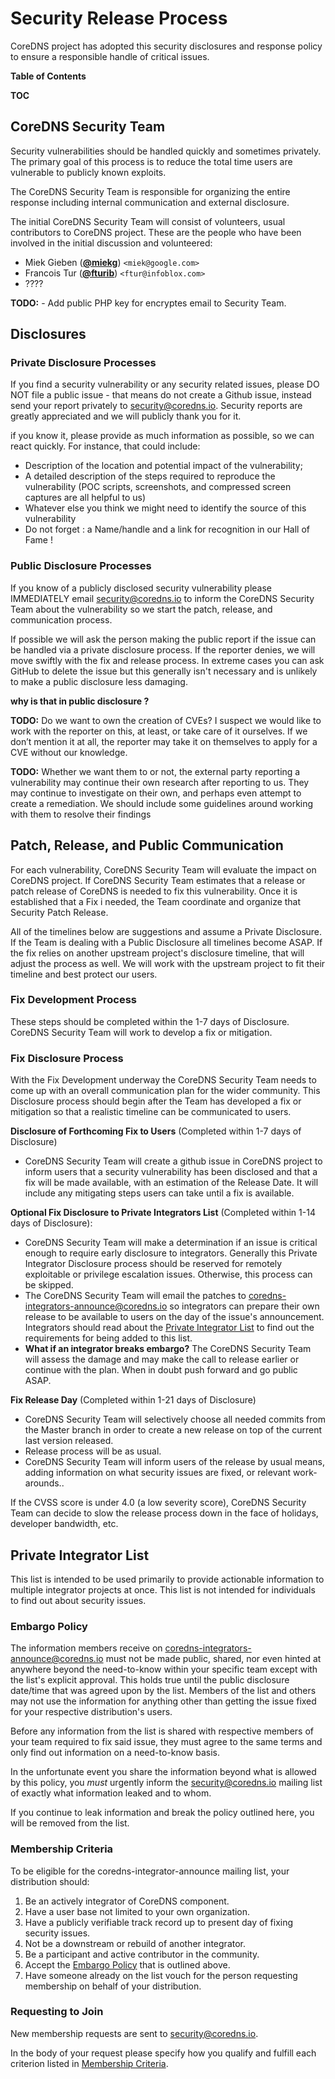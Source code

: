# Security Release Process

CoreDNS project has adopted this security disclosures and response policy to ensure a responsible handle of critical issues.

**Table of Contents**

__TOC__


## CoreDNS Security Team

Security vulnerabilities should be handled quickly and sometimes privately. 
The primary goal of this process is to reduce the total time users are vulnerable to publicly known exploits.

The CoreDNS Security Team is responsible for organizing the entire response including internal communication and external disclosure. 

The initial CoreDNS Security Team will consist of volunteers, usual contributors to CoreDNS project.
These are the people who have been involved in the initial discussion and volunteered:

- Miek Gieben (**[@miekg](https://github.com/miekg)**) `<miek@google.com>`
- Francois Tur (**[@fturib](https://github.com/fturib)**) `<ftur@infoblox.com>`
- ????

**TODO:** - Add public PHP key for encryptes email to Security Team.

## Disclosures

### Private Disclosure Processes

If you find a security vulnerability or any security related issues, 
please DO NOT file a public issue - that means do not create a Github issue, 
instead send your report privately to security@coredns.io. 
Security reports are greatly appreciated and we will publicly thank you for it.

if you know it, please provide as much information as possible, so we can react quickly.
For instance, that could include:
- Description of the location and potential impact of the vulnerability;
- A detailed description of the steps required to reproduce the vulnerability (POC scripts, screenshots, and compressed screen captures are all helpful to us)
- Whatever else you think we might need to identify the source of this vulnerability
- Do not forget : a Name/handle and a link for recognition in our Hall of Fame !

### Public Disclosure Processes

If you know of a publicly disclosed security vulnerability please IMMEDIATELY email security@coredns.io 
to inform the CoreDNS Security Team about the vulnerability so we start the patch, release, and communication process.

If possible we will ask the person making the public report if the issue can be handled via a private disclosure process. 
If the reporter denies, we will move swiftly with the fix and release process. 
In extreme cases you can ask GitHub to delete the issue but this generally isn't necessary and is unlikely to make a public disclosure less damaging.

**why is that in public disclosure ?**

**TODO:** Do we want to own the creation of CVEs?  I suspect we would like to work with the reporter on this, at least, or take care of it ourselves.  If we don’t mention it at all, the reporter may take it on themselves to apply for a CVE without our knowledge.

**TODO:** Whether we want them to or not, the external party reporting a vulnerability may continue their own research after reporting to us.  They may continue to investigate on their own, and perhaps even attempt to create a remediation.  We should include some guidelines around working with them to resolve their findings

## Patch, Release, and Public Communication

For each vulnerability, CoreDNS Security Team will evaluate the impact on CoreDNS project.
If CoreDNS Security Team estimates that a release or patch release of CoreDNS is needed to fix this vulnerability.
Once it is established that a Fix i needed, the Team coordinate and organize that Security Patch Release.

All of the timelines below are suggestions and assume a Private Disclosure.
If the Team is dealing with a Public Disclosure all timelines become ASAP. 
If the fix relies on another upstream project's disclosure timeline, that will adjust the process as well.
We will work with the upstream project to fit their timeline and best protect our users.


### Fix Development Process

These steps should be completed within the 1-7 days of Disclosure.
CoreDNS Security Team will work to develop a fix or mitigation.   

### Fix Disclosure Process

With the Fix Development underway the CoreDNS Security Team needs to come up with an overall communication plan for the wider community. 
This Disclosure process should begin after the Team has developed a fix or mitigation 
so that a realistic timeline can be communicated to users.

**Disclosure of Forthcoming Fix to Users** (Completed within 1-7 days of Disclosure)

- CoreDNS Security Team will create a github issue in CoreDNS project to inform users that a security vulnerability 
has been disclosed and that a fix will be made available, with an estimation of the Release Date. 
It will include any mitigating steps users can take until a fix is available.

**Optional Fix Disclosure to Private Integrators List** (Completed within 1-14 days of Disclosure):

- CoreDNS Security Team will make a determination if an issue is critical enough to require early disclosure to integrators. 
Generally this Private Integrator Disclosure process should be reserved for remotely exploitable or privilege escalation issues. 
Otherwise, this process can be skipped.
- The CoreDNS Security Team will email the patches to coredns-integrators-announce@coredns.io so integrators can prepare their own release to be available to users on the day of the issue's announcement. 
Integrators should read about the [Private Integrator List](#private-integrator-list) to find out the requirements for being added to this list.
- **What if an integrator breaks embargo?** The CoreDNS Security Team will assess the damage and may make the call to release earlier or continue with the plan. 
When in doubt push forward and go public ASAP.

**Fix Release Day** (Completed within 1-21 days of Disclosure)

- CoreDNS Security Team will selectively choose all needed commits from the Master branch in order to create a new release on top of the current last version released.
- Release process will be as usual.
- CoreDNS Security Team will inform users of the release by usual means, adding information on what security issues are fixed, or relevant work-arounds..

If the CVSS score is under 4.0 (a low severity score), CoreDNS Security Team can decide to slow the release process down in the face of holidays, developer bandwidth, etc.

## Private Integrator List

This list is intended to be used primarily to provide actionable information to
multiple integrator projects at once. This list is not intended for
individuals to find out about security issues.

### Embargo Policy

The information members receive on coredns-integrators-announce@coredns.io must not be
made public, shared, nor even hinted at anywhere beyond the need-to-know within
your specific team except with the list's explicit approval. 
This holds true until the public disclosure date/time that was agreed upon by the list.
Members of the list and others may not use the information for anything other
than getting the issue fixed for your respective distribution's users.

Before any information from the list is shared with respective members of your
team required to fix said issue, they must agree to the same terms and only
find out information on a need-to-know basis.

In the unfortunate event you share the information beyond what is allowed by
this policy, you _must_ urgently inform the security@coredns.io
mailing list of exactly what information leaked and to whom. 

If you continue to leak information and break the policy outlined here, you
will be removed from the list.

### Membership Criteria

To be eligible for the coredns-integrator-announce mailing list, your
distribution should:

1. Be an actively integrator of CoreDNS component.
2. Have a user base not limited to your own organization.
3. Have a publicly verifiable track record up to present day of fixing security
   issues.
4. Not be a downstream or rebuild of another integrator.
5. Be a participant and active contributor in the community.
6. Accept the [Embargo Policy](#embargo-policy) that is outlined above.
7. Have someone already on the list vouch for the person requesting membership
   on behalf of your distribution.

### Requesting to Join

New membership requests are sent to security@coredns.io.

In the body of your request please specify how you qualify and fulfill each
criterion listed in [Membership Criteria](#membership-criteria).

